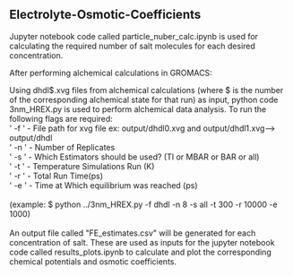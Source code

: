 ## Electrolyte-Osmotic-Coefficients
Jupyter notebook code called particle_nuber_calc.ipynb is used for calculating the required number of salt molecules for each desired concentration.

After performing alchemical calculations in GROMACS:

Using dhdl$.xvg files from alchemical calculations (where $ is the number of the corresponding alchemical state for that run) as input, python code 3nm_HREX.py is used to perform alchemical data analysis. To run the following flags are required:  
\' -f ' - File path for xvg file ex: output/dhdl0.xvg and output/dhdl1.xvg--> output/dhdl\
' -n ' - Number of Replicates\
' -s ' - Which Estimators should be used? (TI or MBAR or BAR or all)\
' -t ' - Temperature Simulations Run (K)\
' -r ' - Total Run Time(ps)\
' -e ' - Time at Which equilibrium was reached (ps)\
\
(example: $ python ../3nm_HREX.py -f dhdl -n 8 -s all -t 300 -r 10000 -e 1000)\
\
An output file called "FE_estimates.csv" will be generated for each concentration of salt. These are used as inputs for the jupyter notebook code called results_plots.ipynb to calculate and plot the corresponding chemical potentials and osmotic coefficients.


